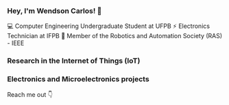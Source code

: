 ### Hey, I'm Wendson Carlos! 👋

💻 Computer Engineering Undergraduate Student at UFPB
⚡ Electronics Technician at IFPB
🤖 Member of the Robotics and Automation Society (RAS) - IEEE

### Research in the Internet of Things (IoT)


### Electronics and Microelectronics projects

Reach me out 👇

